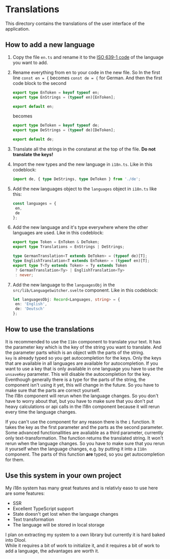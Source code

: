 # Translations

This directory contains the translations of the user interface of the application.

## How to add a new language

1. Copy the file `en.ts` and rename it to the [ISO 639-1 code](https://en.wikipedia.org/wiki/List_of_ISO_639-1_codes) of the language you want to add.
2. Rename everything from en to your code in the new file.
   So In the first line `const en = {` becomes `const de = {` for German.
   And then the first code block to the second

   ```typescript
   export type EnToken = keyof typeof en;
   export type EnStrings = (typeof en)[EnToken];

   export default en;
   ```

   becomes

   ```typescript
   export type DeToken = keyof typeof de;
   export type DeStrings = (typeof de)[DeToken];

   export default de;
   ```

3. Translate all the strings in the constanst at the top of the file.
   **Do not translate the keys!**
4. Import the new types and the new language in `i18n.ts`. Like in this codeblock:
   ```typescript
   import de, { type DeStrings, type DeToken } from './de';
   ```
5. Add the new languages object to the `languages` object in `i18n.ts` like this:
   ```typescript
   const languages = {
   	en,
   	de
   };
   ```
6. Add the new language and it's type everywhere where the other languages are used.
   Like in this codeblock:

   ```typescript
   export type Token = EnToken & DeToken;
   export type Translations = EnStrings | DeStrings;

   type GermanTranslation<T extends DeToken> = (typeof de)[T];
   type EnglishTranslation<T extends EnToken> = (typeof en)[T];
   export type T<Ty extends Token> = Ty extends Token
   	? GermanTranslation<Ty> | EnglishTranslation<Ty>
   	: never;
   ```

7. Add the new language to the `languagesObj` in the `src/lib/LanguageSwitcher.svelte` component.
   Like in this codeblock:
   ```typescript
   let languagesObj: Record<Languages, string> = {
   	en: 'English',
   	de: 'Deutsch'
   };
   ```

## How to use the translations

It is recommended to use the `I18n` component to translate your text. It has the parameter key which is the key of the string you want to translate. And the parameter parts which is an object with the parts of the string.  
`key` is already typed so you get autocompletion for the keys. Only the keys that are available in all languages are available for autocompletion. If you want to use a key that is only available in one language you have to use the `unsaveKey` parameter. This will disable the autocompletion for the key.  
Eventhough generally there is a type for the parts of the string, the component isn't using it yet, this will change in the future. So you have to make sure that the parts are correct yourself.  
The I18n component will rerun when the language changes. So you don't have to worry about that, but you have to make sure that you don't put heavy calculations or api calls in the I18n component because it will rerun every time the language changes.

If you can't use the component for any reason there is the `i` function. It takes the key as the first parameter and the parts as the second parameter. Some advanced functionallities are avaliable as a third parameter, currently only text-transformation. The function returns the translated string. It won't rerun when the language changes. So you have to make sure that you rerun it yourself when the language changes, e.g. by putting it into a `I18n` component. The parts of this function **are** typed, so you get autocompletion for them.

## Use this system in your own project

My i18n system has many great features and is relativly easo to use here are some features:

- SSR
- Excellent TypeScript support
- State doesn't get lost when the language changes
- Text transformation
- The language will be stored in local storage

I plan on extracting my system to a own library but currently it is hard baked into Dlool.  
While it requires a bit of work to initialize it, and it requires a bit of work to add a language, the advantages are worth it.

